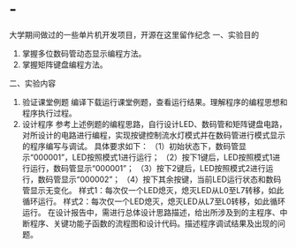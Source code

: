 # -
大学期间做过的一些单片机开发项目，开源在这里留作纪念
一、实验目的
1. 掌握多位数码管动态显示编程方法。
2. 掌握矩阵键盘编程方法。

二、实验内容
1. 验证课堂例题
编译下载运行课堂例题，查看运行结果。理解程序的编程思想和程序执行过程。
2. 设计程序
参考上述例题的编程思路，自行设计LED、数码管和矩阵键盘电路，对所设计的电路进行编程，实现按键控制流水灯模式并在数码管进行模式显示的程序编写与调试。
具体要求如下：
（1）初始状态下，数码管显示“000001”，LED按照模式1进行运行；
（2）按下1键后，LED按照模式1进行运行，数码管显示“000001”；
（3）按下2键后，LED按照模式2进行运行，数码管显示“000002”；
（4）按下其余按键，当前LED运行状态和数码管显示无变化。
样式1：每次仅一个LED熄灭，熄灭LED从L0至L7转移，如此循环运行。
样式2：每次仅一个LED熄灭，熄灭LED从L7至L0转移，如此循环运行。
在设计报告中，需进行总体设计思路描述，给出所涉及到的主程序、中断程序、关键功能子函数的流程图和设计代码。描述程序调试结果及出现的问题。
